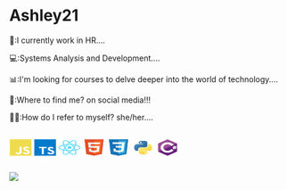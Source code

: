 # Ashley21
📍:I currently work in HR....

💻:Systems Analysis and Development....

📊:I'm looking for courses to delve deeper into the world of technology....

👾:Where to find me? on social media!!!

🧜‍♀️:How do I refer to myself? she/her....

<div style="display: inline_block"><br>
  <img align="center" alt="ASH-Js" height="30" width="40" src="https://raw.githubusercontent.com/devicons/devicon/master/icons/javascript/javascript-plain.svg">
  <img align="center" alt="ASH-Ts" height="30" width="40" src="https://raw.githubusercontent.com/devicons/devicon/master/icons/typescript/typescript-plain.svg">
  <img align="center" alt="ASH-React" height="30" width="40" src="https://raw.githubusercontent.com/devicons/devicon/master/icons/react/react-original.svg">
  <img align="center" alt="ASH-HTML" height="30" width="40" src="https://raw.githubusercontent.com/devicons/devicon/master/icons/html5/html5-original.svg">
  <img align="center" alt="ASH-CSS" height="30" width="40" src="https://raw.githubusercontent.com/devicons/devicon/master/icons/css3/css3-original.svg">
  <img align="center" alt="ASH-Python" height="30" width="40" src="https://raw.githubusercontent.com/devicons/devicon/master/icons/python/python-original.svg">
  <img align="center" alt="ASH-Csharp" height="30" width="40" src="https://raw.githubusercontent.com/devicons/devicon/master/icons/csharp/csharp-original.svg">
</div>

  ##

  <div>
<a href="https://https://www.instagram.com/@babyzinha_087" targe=_blanck"><img src="httsp:img.shields.io?badge?-instragam-%23E4405F?style=for-the-badge&logo=instragam&amlogo=wite" targe"_blank"></a>
</div>
 
